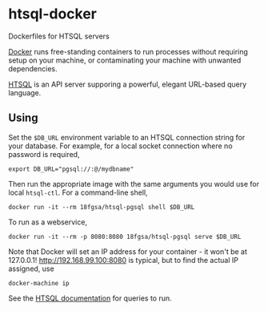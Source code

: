 # htsql-docker
Dockerfiles for HTSQL servers

[Docker](http://docker.io) runs free-standing containers to run processes
without requiring setup on your machine, or contaminating
your machine with unwanted dependencies.

[HTSQL](http://htsql.org) is an API server supporing a
powerful, elegant URL-based query language.

Using
-----

Set the `$DB_URL` environment variable to an HTSQL connection string for
your database.  For example, for a local socket connection where no
password is required,

    export DB_URL="pgsql://:@/mydbname"

Then run the appropriate image with the same arguments you would
use for local `htsql-ctl`.  For a command-line shell,

    docker run -it --rm 18fgsa/htsql-pgsql shell $DB_URL

To run as a webservice,

    docker run -it --rm -p 8080:8080 18fgsa/htsql-pgsql serve $DB_URL

Note that Docker will set an IP address for your container - it
won't be at 127.0.0.1!  http://192.168.99.100:8080 is typical,
but to find the actual IP assigned, use

    docker-machine ip

See the [HTSQL documentation](http://htsql.org/doc/)
for queries to run.

